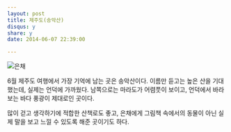 ```yaml
---
layout: post
title: 제주도(송악산) 
disqus: y
share: y
date: 2014-06-07 22:39:00

---
```




![은채](http://beatshon.github.com/images/eunche.jpg "은채")


6월 제주도 여행에서 가장 기억에 남는 곳은 송악산이다. 이름만 듣고는 높은 산을 기대했는데, 실제는 언덕에 가까웠다. 남쪽으로는 마라도가 어렴풋이 보이고, 언덕에서 바라보는 바다 풍광이 제대로인 곳이다. 

많이 걷고 생각하기에 적합한 산책로도 좋고, 은채에게 그림책 속에서의 동물이 아닌 실제 말을 보고 느낄 수 있도록 해준 곳이기도 하다. 